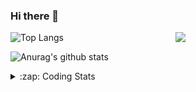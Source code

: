 ### Hi there 👋

<!--
**tao8687/tao8687** is a ✨ _special_ ✨ repository because its `README.md` (this file) appears on your GitHub profile.

Here are some ideas to get you started:

- 🔭 I’m currently working on ...
- 🌱 I’m currently learning ...
- 👯 I’m looking to collaborate on ...
- 🤔 I’m looking for help with ...
- 💬 Ask me about ...
- 📫 How to reach me: ...
- 😄 Pronouns: ...
- ⚡ Fun fact: ...
-->

<img align='right' src="https://media.giphy.com/media/M9gbBd9nbDrOTu1Mqx/giphy.gif" width="240">

  
![Top Langs](https://github-readme-stats.vercel.app/api/top-langs/?username=tao8687&layout=compact&title_color=23238E&text_color=A67D3D)

![Anurag's github stats](https://github-readme-stats.vercel.app/api?username=tao8687&show_icons=true&&text_color=A67D3D&title_color=23238E&show_icons=false&count_private=true&hide=stars)

<details>
  <summary>:zap: Coding Stats</summary>
  <br>
    
<!--START_SECTION:waka-->
![Code Time](http://img.shields.io/badge/Code%20Time-2%2C178%20hrs%2029%20mins-blue)

![Profile Views](http://img.shields.io/badge/Profile%20Views-2-blue)

**🐱 My GitHub Data** 

> 📦 1.5 MB Used in GitHub's Storage 
 > 
> 🏆 302 Contributions in the Year 2025
 > 
> 🚫 Not Opted to Hire
 > 
> 📜 63 Public Repositories 
 > 
> 🔑 24 Private Repositories 
 > 
**I'm an Early 🐤** 

```text
🌞 Morning                1904 commits        ███████████████████████░░   90.02 % 
🌆 Daytime                88 commits          █░░░░░░░░░░░░░░░░░░░░░░░░   04.16 % 
🌃 Evening                119 commits         █░░░░░░░░░░░░░░░░░░░░░░░░   05.63 % 
🌙 Night                  4 commits           ░░░░░░░░░░░░░░░░░░░░░░░░░   00.19 % 
```
📅 **I'm Most Productive on Wednesday** 

```text
Monday                   304 commits         ████░░░░░░░░░░░░░░░░░░░░░   14.37 % 
Tuesday                  289 commits         ███░░░░░░░░░░░░░░░░░░░░░░   13.66 % 
Wednesday                359 commits         ████░░░░░░░░░░░░░░░░░░░░░   16.97 % 
Thursday                 284 commits         ███░░░░░░░░░░░░░░░░░░░░░░   13.43 % 
Friday                   300 commits         ████░░░░░░░░░░░░░░░░░░░░░   14.18 % 
Saturday                 294 commits         ███░░░░░░░░░░░░░░░░░░░░░░   13.90 % 
Sunday                   285 commits         ███░░░░░░░░░░░░░░░░░░░░░░   13.48 % 
```


📊 **This Week I Spent My Time On** 

```text
🕑︎ Time Zone: Asia/Shanghai

💬 Programming Languages: 
C++                      1 hr 14 mins        ████████████████░░░░░░░░░   63.31 % 
Bash                     17 mins             ████░░░░░░░░░░░░░░░░░░░░░   14.89 % 
Kotlin                   9 mins              ██░░░░░░░░░░░░░░░░░░░░░░░   07.66 % 
XML                      7 mins              ██░░░░░░░░░░░░░░░░░░░░░░░   06.06 % 
Prolog                   5 mins              █░░░░░░░░░░░░░░░░░░░░░░░░   04.86 % 

🔥 Editors: 
VS Code                  1 hr 58 mins        █████████████████████████   100.00 % 

🐱‍💻 Projects: 
tami_ws                  51 mins             ███████████░░░░░░░░░░░░░░   43.39 % 
src_new                  29 mins             ██████░░░░░░░░░░░░░░░░░░░   24.88 % 
MNN                      27 mins             ██████░░░░░░░░░░░░░░░░░░░   23.46 % 
src                      9 mins              ██░░░░░░░░░░░░░░░░░░░░░░░   08.02 % 
slam_toolbox             0 secs              ░░░░░░░░░░░░░░░░░░░░░░░░░   00.24 % 

💻 Operating System: 
Linux                    1 hr 58 mins        █████████████████████████   100.00 % 
```

**I Mostly Code in C++** 

```text
C++                      10 repos            ████████░░░░░░░░░░░░░░░░░   32.26 % 
Python                   8 repos             ██████░░░░░░░░░░░░░░░░░░░   25.81 % 
JavaScript               2 repos             ██░░░░░░░░░░░░░░░░░░░░░░░   06.45 % 
Batchfile                1 repo              █░░░░░░░░░░░░░░░░░░░░░░░░   03.23 % 
HTML                     1 repo              █░░░░░░░░░░░░░░░░░░░░░░░░   03.23 % 
```



**Timeline**

![Lines of Code chart](https://raw.githubusercontent.com/tao8687/tao8687/master/assets/bar_graph.png)


 Last Updated on 29/10/2025 01:56:36 UTC
<!--END_SECTION:waka-->
</details>
